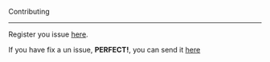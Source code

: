 Contributing
___

Register you issue [here](https://github.com/freddiegar/prestashop-gateway/issues).

If you have fix a un issue, __PERFECT!__, you can send it [here](https://github.com/freddiegar/prestashop-gateway/pulls)
